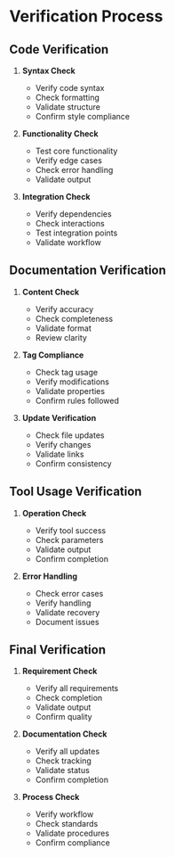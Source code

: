 # Verification Process

## Code Verification

1. **Syntax Check**
   - Verify code syntax
   - Check formatting
   - Validate structure
   - Confirm style compliance

2. **Functionality Check**
   - Test core functionality
   - Verify edge cases
   - Check error handling
   - Validate output

3. **Integration Check**
   - Verify dependencies
   - Check interactions
   - Test integration points
   - Validate workflow

## Documentation Verification

1. **Content Check**
   - Verify accuracy
   - Check completeness
   - Validate format
   - Review clarity

2. **Tag Compliance**
   - Check tag usage
   - Verify modifications
   - Validate properties
   - Confirm rules followed

3. **Update Verification**
   - Check file updates
   - Verify changes
   - Validate links
   - Confirm consistency

## Tool Usage Verification

1. **Operation Check**
   - Verify tool success
   - Check parameters
   - Validate output
   - Confirm completion

2. **Error Handling**
   - Check error cases
   - Verify handling
   - Validate recovery
   - Document issues

## Final Verification

1. **Requirement Check**
   - Verify all requirements
   - Check completion
   - Validate output
   - Confirm quality

2. **Documentation Check**
   - Verify all updates
   - Check tracking
   - Validate status
   - Confirm completion

3. **Process Check**
   - Verify workflow
   - Check standards
   - Validate procedures
   - Confirm compliance